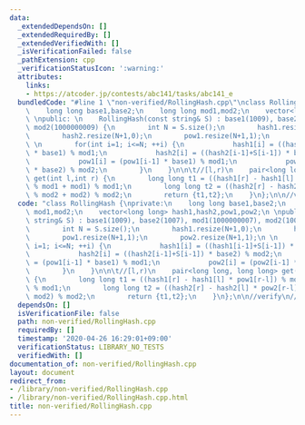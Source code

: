 ```yaml
---
data:
  _extendedDependsOn: []
  _extendedRequiredBy: []
  _extendedVerifiedWith: []
  _isVerificationFailed: false
  _pathExtension: cpp
  _verificationStatusIcon: ':warning:'
  attributes:
    links:
    - https://atcoder.jp/contests/abc141/tasks/abc141_e
  bundledCode: "#line 1 \"non-verified/RollingHash.cpp\"\nclass RollingHash {\nprivate:\n\
    \    long long base1,base2;\n    long long mod1,mod2;\n    vector<long long> hash1,hash2,pow1,pow2;\n\
    \ \npublic: \n    RollingHash(const string& S) : base1(1009), base2(1007), mod1(1000000007),\
    \ mod2(1000000009) {\n        int N = S.size();\n        hash1.resize(N+1,0);\n\
    \        hash2.resize(N+1,0);\n        pow1.resize(N+1,1);\n        pow2.resize(N+1,1);\n\
    \ \n        for(int i=1; i<=N; ++i) {\n            hash1[i] = ((hash1[i-1]+S[i-1])\
    \ * base1) % mod1;\n            hash2[i] = ((hash2[i-1]+S[i-1]) * base2) % mod2;\n\
    \            pow1[i] = (pow1[i-1] * base1) % mod1;\n            pow2[i] = (pow2[i-1]\
    \ * base2) % mod2;\n        }\n    }\n\n\t//[l,r)\n    pair<long long, long long>\
    \ get(int l,int r) {\n        long long t1 = ((hash1[r] - hash1[l] * pow1[r-l])\
    \ % mod1 + mod1) % mod1;\n        long long t2 = ((hash2[r] - hash2[l] * pow2[r-l])\
    \ % mod2 + mod2) % mod2;\n        return {t1,t2};\n    }\n};\n\n//verify\n//https://atcoder.jp/contests/abc141/tasks/abc141_e\n"
  code: "class RollingHash {\nprivate:\n    long long base1,base2;\n    long long\
    \ mod1,mod2;\n    vector<long long> hash1,hash2,pow1,pow2;\n \npublic: \n    RollingHash(const\
    \ string& S) : base1(1009), base2(1007), mod1(1000000007), mod2(1000000009) {\n\
    \        int N = S.size();\n        hash1.resize(N+1,0);\n        hash2.resize(N+1,0);\n\
    \        pow1.resize(N+1,1);\n        pow2.resize(N+1,1);\n \n        for(int\
    \ i=1; i<=N; ++i) {\n            hash1[i] = ((hash1[i-1]+S[i-1]) * base1) % mod1;\n\
    \            hash2[i] = ((hash2[i-1]+S[i-1]) * base2) % mod2;\n            pow1[i]\
    \ = (pow1[i-1] * base1) % mod1;\n            pow2[i] = (pow2[i-1] * base2) % mod2;\n\
    \        }\n    }\n\n\t//[l,r)\n    pair<long long, long long> get(int l,int r)\
    \ {\n        long long t1 = ((hash1[r] - hash1[l] * pow1[r-l]) % mod1 + mod1)\
    \ % mod1;\n        long long t2 = ((hash2[r] - hash2[l] * pow2[r-l]) % mod2 +\
    \ mod2) % mod2;\n        return {t1,t2};\n    }\n};\n\n//verify\n//https://atcoder.jp/contests/abc141/tasks/abc141_e"
  dependsOn: []
  isVerificationFile: false
  path: non-verified/RollingHash.cpp
  requiredBy: []
  timestamp: '2020-04-26 16:29:01+09:00'
  verificationStatus: LIBRARY_NO_TESTS
  verifiedWith: []
documentation_of: non-verified/RollingHash.cpp
layout: document
redirect_from:
- /library/non-verified/RollingHash.cpp
- /library/non-verified/RollingHash.cpp.html
title: non-verified/RollingHash.cpp
---
```

